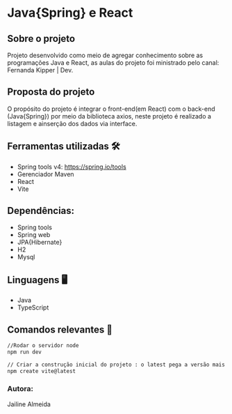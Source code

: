 # Java{Spring} e React

## Sobre o projeto
Projeto desenvolvido como meio de agregar conhecimento sobre as programações Java e React, as aulas do projeto foi ministrado pelo canal: Fernanda Kipper | Dev.

## Proposta do projeto

O propósito do projeto é integrar o front-end(em React) com o back-end (Java{Spring}) por meio da biblioteca axios, neste projeto é realizado a 
listagem e ainserção dos dados via interface.

## Ferramentas utilizadas 🛠️
* Spring tools v4: https://spring.io/tools
* Gerenciador Maven
* React
* Vite

## Dependências:

* Spring tools
* Spring web
* JPA{Hibernate}
* H2
* Mysql

## Linguagens 🖥️
* Java
* TypeScript

## Comandos relevantes 📓

```bash
//Rodar o servidor node
npm run dev
```
```bash
// Criar a construção inicial do projeto : o latest pega a versão mais nova do vite
npm create vite@latest
```

### Autora: 
Jailine Almeida
